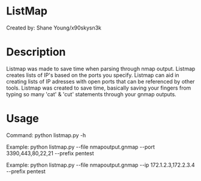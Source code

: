 # ListMap
Created by: Shane Young/x90skysn3k

# Description
Listmap was made to save time when parsing through nmap output. Listmap creates lists of IP's based on the ports you specify. Listmap can aid in creating lists of IP adresses with open ports that can be referenced by other tools. Listmap was created to save time, basically saving your fingers from typing so many 'cat' & 'cut' statements through your gnmap outputs.

# Usage
Command: python listmap.py -h

Example: python listmap.py --file nmapoutput.gnmap --port 3390,443,80,22,21 --prefix pentest

Example: python listmap.py --file nmapoutput.gnmap --ip 172.1.2.3,172.2.3.4 --prefix pentest
